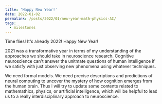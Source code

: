 ```yaml
---
title: 'Happy New Year!'
date: 2022-01-02
permalink: /posts/2022/01/new-year-math-physics-AI/
tags:
  - milestones
---
```

Time flies! It's already 2022! Happy New Year!

2021 was a transformative year in terms of my understanding of the approaches we should take in neuroscience research. Cognitive neuroscience can't answer the unitmate questions of human intelligence if we satisfy with just observing new phenomena using whatever techniques.

We need formal models. We need precise descriptions and predictions of neural computing to uncover the mystery of how cognition emerges from the human brain. Thus I will try to update some contents related to mathemathics, physics, or artificial intelligence, which will be helpful to lead us to a really interdisciplinary approach to neuroscience.
